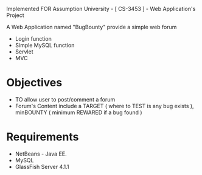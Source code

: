  Implemented FOR Assumption University - [ CS-3453 ] - Web Application's Project

 A Web Application named "BugBounty" provide a simple web forum
 - Login function
 - Simple MySQL function
 - Servlet
 - MVC
 
# Objectives
 - TO allow user to post/comment a forum
 - Forum's Content include a TARGET ( where to TEST is any bug exists ), minBOUNTY ( minimum REWARED if a bug found )
 
# Requirements
 - NetBeans - Java EE.
 - MySQL
 - GlassFish Server 4.1.1
